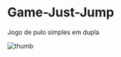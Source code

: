 # Game-Just-Jump
Jogo de pulo simples em dupla


![thumb](https://github.com/user-attachments/assets/b4d1fd80-c7b3-4831-809f-c5b1e13d7d51)
